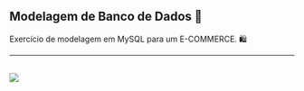 ## Modelagem de Banco de Dados 🐬
Exercício de modelagem em MySQL para um E-COMMERCE. 🛍️

---

<div style="display:inline_block"><br>
  <img align="center" src="https://cdn.discordapp.com/attachments/1012451477358387392/1028021222061117562/E-COMMERCE_Refinado.png" />
  </div>
